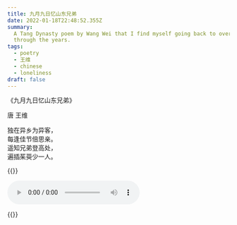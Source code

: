 ```yaml
---
title: 九月九日忆山东兄弟
date: 2022-01-18T22:48:52.355Z
summary:
  A Tang Dynasty poem by Wang Wei that I find myself going back to over and over
  through the years.
tags:
  - poetry
  - 王维
  - chinese
  - loneliness
draft: false
---
```


《九月九日忆山东兄弟》

唐 王维

独在异乡为异客，\
每逢佳节倍思亲。\
遥知兄弟登高处，\
遍插茱萸少一人。

{{<rawhtml>}}

<p>
  <audio controls class="simple-audio-player">
    <source src="/audio/jiuyuejiuri.mp3" type="audio/mpeg" />
  </audio>
</p>

{{</rawhtml>}}
